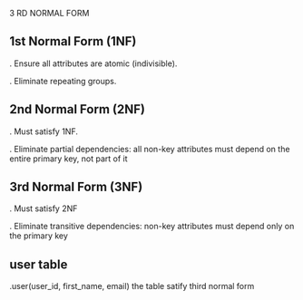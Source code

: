 3 RD NORMAL FORM 
## 1st Normal Form (1NF)
. Ensure all attributes are atomic (indivisible).


. Eliminate repeating groups.

## 2nd Normal Form (2NF)
. Must satisfy 1NF.

. Eliminate partial dependencies: all non-key attributes must depend on the entire primary key, not part of it

## 3rd Normal Form (3NF)
. Must satisfy 2NF

. Eliminate transitive dependencies: non-key attributes must depend only on the primary key

## user table

.user(user_id, first_name, email) the table satify third normal form
